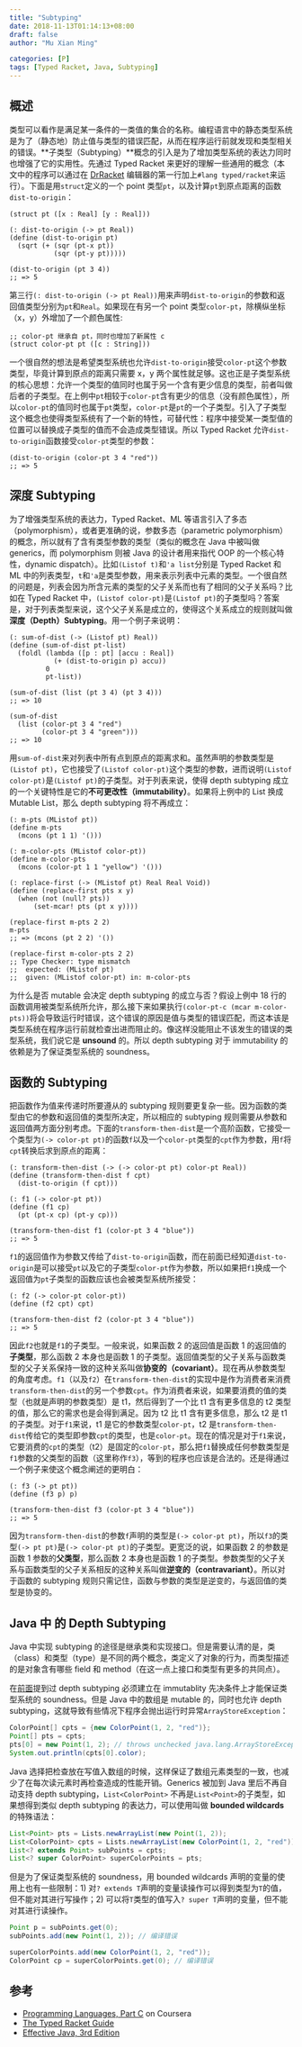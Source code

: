 ```yaml
---
title: "Subtyping"
date: 2018-11-13T01:14:13+08:00
draft: false
author: "Mu Xian Ming"

categories: [P]
tags: [Typed Racket, Java, Subtyping]
---
```


## 概述

类型可以看作是满足某一条件的一类值的集合的名称。编程语言中的静态类型系统是为了（静态地）防止值与类型的错误匹配，从而在程序运行前就发现和类型相关的错误。**子类型（Subtyping）**概念的引入是为了增加类型系统的表达力同时也增强了它的实用性。先通过 Typed Racket 来更好的理解一些通用的概念（本文中的程序可以通过在 [DrRacket](https://racket-lang.org/) 编辑器的第一行加上`#lang typed/racket`来运行）。下面是用`struct`定义的一个 point 类型`pt`，以及计算`pt`到原点距离的函数`dist-to-origin`：

```racket
(struct pt ([x : Real] [y : Real]))

(: dist-to-origin (-> pt Real))
(define (dist-to-origin pt)
  (sqrt (+ (sqr (pt-x pt))
           (sqr (pt-y pt)))))

(dist-to-origin (pt 3 4))
;; => 5
```

第三行`(: dist-to-origin (-> pt Real))`用来声明`dist-to-origin`的参数和返回值类型分别为`pt`和`Real`。如果现在有另一个 point 类型`color-pt`，除横纵坐标（x，y）外增加了一个颜色属性:

```racket
;; color-pt 继承自 pt，同时也增加了新属性 c
(struct color-pt pt ([c : String]))
```

一个很自然的想法是希望类型系统也允许`dist-to-origin`接受`color-pt`这个参数类型，毕竟计算到原点的距离只需要 x，y 两个属性就足够。这也正是子类型系统的核心思想：允许一个类型的值同时也属于另一个含有更少信息的类型，前者叫做后者的子类型。在上例中`pt`相较于`color-pt`含有更少的信息（没有颜色属性），所以`color-pt`的值同时也属于`pt`类型，`color-pt`是`pt`的一个子类型。引入了子类型这个概念也使得类型系统有了一个新的特性，可替代性：程序中接受某一类型值的位置可以替换成子类型的值而不会造成类型错误。所以 Typed Racket 允许`dist-to-origin`函数接受`color-pt`类型的参数：

```racket
(dist-to-origin (color-pt 3 4 "red"))
;; => 5
```

## 深度 Subtyping

为了增强类型系统的表达力，Typed Racket、ML 等语言引入了多态（polymorphism），或者更准确的说，参数多态（parametric polymorphism）的概念，所以就有了含有类型参数的类型（类似的概念在 Java 中被叫做 generics，而 polymorphism 则被 Java 的设计者用来指代 OOP 的一个核心特性，dynamic dispatch）。比如`(Listof t)`和`'a list`分别是 Typed Racket 和 ML 中的列表类型，`t`和`'a`是类型参数，用来表示列表中元素的类型。一个很自然的问题是，列表会因为所含元素的类型的父子关系而也有了相同的父子关系吗？比如在 Typed Racket 中，`(Listof color-pt)`是`(Listof pt)`的子类型吗？答案是，对于列表类型来说，这个父子关系是成立的，使得这个关系成立的规则就叫做 **深度（Depth）Subtyping**。用一个例子来说明：

```racket
(: sum-of-dist (-> (Listof pt) Real))
(define (sum-of-dist pt-list)
  (foldl (lambda ([p : pt] [accu : Real])
           (+ (dist-to-origin p) accu))
         0
         pt-list))

(sum-of-dist (list (pt 3 4) (pt 3 4)))
;; => 10

(sum-of-dist
  (list (color-pt 3 4 "red")
        (color-pt 3 4 "green")))
;; => 10
```

用`sum-of-dist`来对列表中所有点到原点的距离求和。虽然声明的参数类型是`(Listof pt)`，它也接受了`(Listof color-pt)`这个类型的参数，进而说明`(Listof color-pt)`是`(Listof pt)`的子类型。对于列表来说，使得 depth subtyping 成立的一个关键特性是它的**不可更改性（immutability）**。如果将上例中的 List 换成 Mutable List，那么 depth subtyping 将不再成立：

```racket
(: m-pts (MListof pt))
(define m-pts
  (mcons (pt 1 1) '()))

(: m-color-pts (MListof color-pt))
(define m-color-pts
  (mcons (color-pt 1 1 "yellow") '()))

(: replace-first (-> (MListof pt) Real Real Void))
(define (replace-first pts x y)
  (when (not (null? pts))
      (set-mcar! pts (pt x y))))

(replace-first m-pts 2 2)
m-pts
;; => (mcons (pt 2 2) '())

(replace-first m-color-pts 2 2)
;; Type Checker: type mismatch
;;  expected: (MListof pt)
;;  given: (MListof color-pt) in: m-color-pts
```

为什么是否 mutable 会决定 depth subtyping 的成立与否？假设上例中 18 行的函数调用被类型系统所允许，那么接下来如果执行`(color-pt-c (mcar m-color-pts))`将会导致运行时错误，这个错误的原因是值与类型的错误匹配，而这本该是类型系统在程序运行前就检查出进而阻止的。像这样没能阻止不该发生的错误的类型系统，我们说它是 **unsound** 的。所以 depth subtyping 对于 immutability 的依赖是为了保证类型系统的 soundness。

## 函数的 Subtyping

把函数作为值来传递时所要遵从的 subtyping 规则要更复杂一些。因为函数的类型由它的参数和返回值的类型所决定，所以相应的 subtyping 规则需要从参数和返回值两方面分别考虑。下面的`transform-then-dist`是一个高阶函数，它接受一个类型为`(-> color-pt pt)`的函数`f`以及一个`color-pt`类型的`cpt`作为参数，用`f`将`cpt`转换后求到原点的距离：

```racket
(: transform-then-dist (-> (-> color-pt pt) color-pt Real))
(define (transform-then-dist f cpt)
  (dist-to-origin (f cpt)))

(: f1 (-> color-pt pt))
(define (f1 cp)
  (pt (pt-x cp) (pt-y cp)))

(transform-then-dist f1 (color-pt 3 4 "blue"))
;; => 5
```

`f1`的返回值作为参数又传给了`dist-to-origin`函数，而在前面已经知道`dist-to-origin`是可以接受`pt`以及它的子类型`color-pt`作为参数，所以如果把`f1`换成一个返回值为`pt`子类型的函数应该也会被类型系统所接受：

```racket
(: f2 (-> color-pt color-pt))
(define (f2 cpt) cpt)

(transform-then-dist f2 (color-pt 3 4 "blue"))
;; => 5
```

因此`f2`也就是`f1`的子类型。一般来说，如果函数 2 的返回值是函数 1 的返回值的**子类型**，那么函数 2 本身也是函数 1 的子类型。返回值类型的父子关系与函数类型的父子关系保持一致的这种关系叫做**协变的（covariant）**。现在再从参数类型的角度考虑。`f1`（以及`f2`）在`transform-then-dist`的实现中是作为消费者来消费`transform-then-dist`的另一个参数`cpt`。作为消费者来说，如果要消费的值的类型（也就是声明的参数类型）是 t1，然后得到了一个比 t1 含有更多信息的 t2 类型的值，那么它的需求也是会得到满足。因为 t2 比 t1 含有更多信息，那么 t2 是 t1 的子类型。对于`f1`来说，t1 是它的参数类型`color-pt`，t2 是`transform-then-dist`传给它的类型即参数`cpt`的类型，也是`color-pt`。现在的情况是对于`f1`来说，它要消费的`cpt`的类型（t2）是固定的`color-pt`，那么把`f1`替换成任何参数类型是`f1`参数的父类型的函数（这里称作`f3`），等到的程序也应该是合法的。还是得通过一个例子来使这个概念阐述的更明白：

```racket
(: f3 (-> pt pt))
(define (f3 p) p)

(transform-then-dist f3 (color-pt 3 4 "blue"))
;; => 5
```

因为`transform-then-dist`的参数`f`声明的类型是`(-> color-pt pt)`，所以`f3`的类型`(-> pt pt)`是`(-> color-pt pt)`的子类型。更宽泛的说，如果函数 2 的参数是 函数 1 参数的**父类型**，那么函数 2 本身也是函数 1 的子类型。参数类型的父子关系与函数类型的父子关系相反的这种关系叫做**逆变的（contravariant）**。所以对于函数的 subtyping 规则只需记住，函数与参数的类型是逆变的，与返回值的类型是协变的。

## Java 中 的 Depth Subtyping

Java 中实现 subtyping 的途径是继承类和实现接口。但是需要认清的是，类（class）和类型（type）是不同的两个概念，类定义了对象的行为，而类型描述的是对象含有哪些 field 和 method（在这一点上接口和类型有更多的共同点）。

在[前面](#深度-subtyping)提到过 depth subtyping 必须建立在 immutablity 先决条件上才能保证类型系统的 soundness。但是 Java 中的数组是 mutable 的，同时也允许 depth subtyping，这就导致有些情况下程序会抛出运行时异常`ArrayStoreException`：

```java
ColorPoint[] cpts = {new ColorPoint(1, 2, "red")};
Point[] pts = cpts;
pts[0] = new Point(1, 2); // throws unchecked java.lang.ArrayStoreException
System.out.println(cpts[0].color);
```

Java 选择把检查放在写值入数组的时候，这样保证了数组元素类型的一致，也减少了在每次读元素时再检查造成的性能开销。Generics 被加到 Java 里后不再自动支持 depth subtyping，`List<ColorPoint>` 不再是`List<Point>`的子类型，如果想得到类似 depth subtyping 的表达力，可以使用叫做 **bounded wildcards** 的特殊语法：

```java
List<Point> pts = Lists.newArrayList(new Point(1, 2));
List<ColorPoint> cpts = Lists.newArrayList(new ColorPoint(1, 2, "red"));
List<? extends Point> subPoints = cpts;
List<? super ColorPoint> superColorPoints = pts;
```

但是为了保证类型系统的 soundness，用 bounded wildcards 声明的变量的使用上也有一些限制：1) 对`? extends T`声明的变量读操作可以得到类型为`T`的值，但不能对其进行写操作；2) 可以将`T`类型的值写入`? super T`声明的变量，但不能对其进行读操作。

```java
Point p = subPoints.get(0);
subPoints.add(new Point(1, 2)); // 编译错误

superColorPoints.add(new ColorPoint(1, 2, "red"));
ColorPoint cp = superColorPoints.get(0); // 编译错误
```

## 参考

- [Programming Languages, Part C](https://www.coursera.org/learn/programming-languages-part-c) on Coursera
- [The Typed Racket Guide](https://docs.racket-lang.org/ts-guide/index.html)
- [Effective Java, 3rd Edition](https://www.oreilly.com/library/view/effective-java-3rd/9780134686097/)